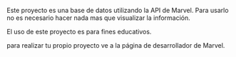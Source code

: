 Este proyecto es una base de datos utilizando la API de Marvel. Para usarlo no es necesario hacer nada mas que visualizar la información.

El uso de este proyecto es para fines educativos.

para realizar tu propio proyecto ve a la página de desarrollador de Marvel.

